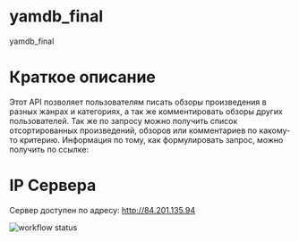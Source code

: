 # yamdb_final
yamdb_final

# Краткое описание
Этот API позволяет пользователям писать обзоры произведения в разных жанрах и категориях, а так же комментировать обзоры других пользователей. Так же по запросу можно получить список отсортированных произведений, обзоров или комментариев по какому-то критерию. Информация по тому, как формулировать запрос, можно получить по ссылке: 

# IP Сервера
Сервер доступен по адресу: http://84.201.135.94

![workflow status](https://github.com/anderdog0306/yamdb_final/actions/workflows/yamdb_workflow.yml/badge.svg)